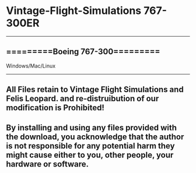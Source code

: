 # Vintage-Flight-Simulations 767-300ER
--------------------------------
=========Boeing 767-300=========
--------------------------------

Windows/Mac/Linux

--------------------------------
All Files retain to Vintage Flight Simulations and Felis Leopard.
and re-distruibution of our modification is Prohibited!
--------------------------------
By installing and using any files provided with the download, you acknowledge 
that the author is not responsible for any potential harm they might cause
either to you, other people, your hardware or software.
--------------------------------
